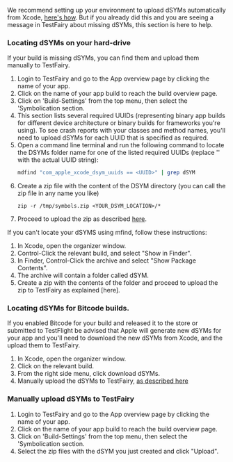 We recommend setting up your environment to upload dSYMs automatically from Xcode, [here's how](/04_iOS_SDK/About_dSYMs.html).
But if you already did this and you are seeing a message in TestFairy about missing dSYMs, this section is here to help.

### Locating dSYMs on your hard-drive


If your build is missing dSYMs, you can find them and upload them manually to TestFairy.

1. Login to TestFairy and go to the App overview page by clicking the name of your app.
2. Click on the name of your app build to reach the build overview page.
3. Click on 'Build-Settings' from the top menu, then select the 'Symbolication section.
4. This section lists several required UUIDs (representing binary app builds for different device architecture or binary builds for frameworks you're using). To see crash reports with your classes and method names, you'll need to upload dSYMs for each UUID that is specified as required.
5. Open a command line terminal and run the following command to locate the DSYMs folder name for one of the listed required UUIDs (replace '<UUID>' with the actual UUID string):
    ```sh
    mdfind "com_apple_xcode_dsym_uuids == <UUID>" | grep dSYM
    ```
6. Create a zip file with the content of the DSYM directory (you can call the zip file in any name you like)
	```
	zip -r /tmp/symbols.zip <YOUR_DSYM_LOCATION>/*
	 ```
7. Proceed to upload the zip as described [here](upload).

If you can't locate your dSYMS using mfind, follow these instructions:

1. In Xcode, open the organizer window.
2. Control-Click the relevant build, and select "Show in Finder".
3. In Finder, Control-Click the archive and select "Show Package Contents".
4. The archive will contain a folder called dSYM.
5. Create a zip with the contents of the folder and proceed to upload the zip to TestFairy as explained [here].

### Locating dSYMs for Bitcode builds.

If you enabled Bitcode for your build and released it to the store or submitted to TestFlight be advised that Apple will generate new dSYMs for your app and you'll need to download the new dSYMs from Xcode, and the upload them to TestFairy.

1. In Xcode, open the organizer window.
2. Click on the relevant build.
3. From the right side menu, click download dSYMs.
4. Manually upload the dSYMs to TestFairy, [as described here](upload)

### <a name="upload">Manually upload dSYMs to TestFairy</a>

1. Login to TestFairy and go to the App overview page by clicking the name of your app.
2. Click on the name of your app build to reach the build overview page.
3. Click on 'Build-Settings' from the top menu, then select the 'Symbolication section.
4. Select the zip files with the dSYM you just created and click "Upload".
